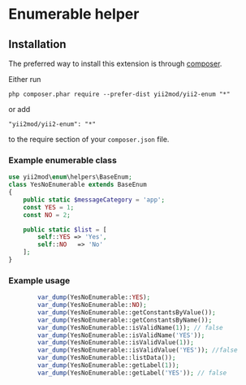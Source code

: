 Enumerable helper
========================================
Installation
------------

The preferred way to install this extension is through [composer](http://getcomposer.org/download/).

Either run

```
php composer.phar require --prefer-dist yii2mod/yii2-enum "*"
```

or add

```
"yii2mod/yii2-enum": "*"
```

to the require section of your `composer.json` file.


### Example enumerable class
```php
use yii2mod\enum\helpers\BaseEnum;
class YesNoEnumerable extends BaseEnum
{
    public static $messageCategory = 'app';
    const YES = 1;
    const NO = 2;

    public static $list = [
        self::YES => 'Yes',
        self::NO   => 'No'
    ];
}
```
### Example usage
```php
        var_dump(YesNoEnumerable::YES);
        var_dump(YesNoEnumerable::NO);
        var_dump(YesNoEnumerable::getConstantsByValue());
        var_dump(YesNoEnumerable::getConstantsByName());
        var_dump(YesNoEnumerable::isValidName(1)); // false
        var_dump(YesNoEnumerable::isValidName('YES'));
        var_dump(YesNoEnumerable::isValidValue(1));
        var_dump(YesNoEnumerable::isValidValue('YES')); //false
        var_dump(YesNoEnumerable::listData());
        var_dump(YesNoEnumerable::getLabel(1));
        var_dump(YesNoEnumerable::getLabel('YES')); // false
```
